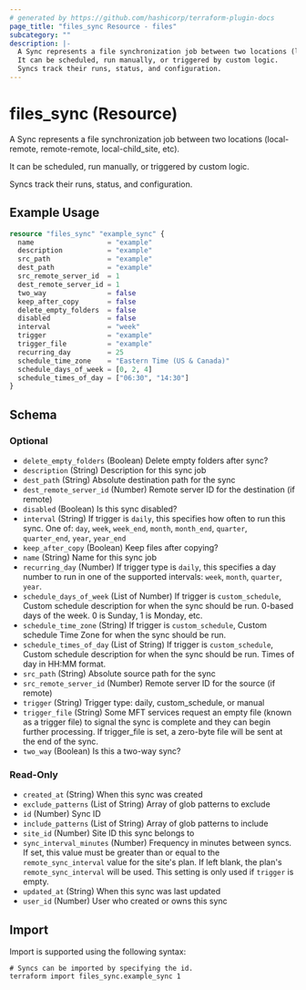 ```yaml
---
# generated by https://github.com/hashicorp/terraform-plugin-docs
page_title: "files_sync Resource - files"
subcategory: ""
description: |-
  A Sync represents a file synchronization job between two locations (local-remote, remote-remote, local-child_site, etc).
  It can be scheduled, run manually, or triggered by custom logic.
  Syncs track their runs, status, and configuration.
---
```


# files_sync (Resource)

A Sync represents a file synchronization job between two locations (local-remote, remote-remote, local-child_site, etc). 

It can be scheduled, run manually, or triggered by custom logic. 

Syncs track their runs, status, and configuration.

## Example Usage

```terraform
resource "files_sync" "example_sync" {
  name                  = "example"
  description           = "example"
  src_path              = "example"
  dest_path             = "example"
  src_remote_server_id  = 1
  dest_remote_server_id = 1
  two_way               = false
  keep_after_copy       = false
  delete_empty_folders  = false
  disabled              = false
  interval              = "week"
  trigger               = "example"
  trigger_file          = "example"
  recurring_day         = 25
  schedule_time_zone    = "Eastern Time (US & Canada)"
  schedule_days_of_week = [0, 2, 4]
  schedule_times_of_day = ["06:30", "14:30"]
}
```

<!-- schema generated by tfplugindocs -->
## Schema

### Optional

- `delete_empty_folders` (Boolean) Delete empty folders after sync?
- `description` (String) Description for this sync job
- `dest_path` (String) Absolute destination path for the sync
- `dest_remote_server_id` (Number) Remote server ID for the destination (if remote)
- `disabled` (Boolean) Is this sync disabled?
- `interval` (String) If trigger is `daily`, this specifies how often to run this sync.  One of: `day`, `week`, `week_end`, `month`, `month_end`, `quarter`, `quarter_end`, `year`, `year_end`
- `keep_after_copy` (Boolean) Keep files after copying?
- `name` (String) Name for this sync job
- `recurring_day` (Number) If trigger type is `daily`, this specifies a day number to run in one of the supported intervals: `week`, `month`, `quarter`, `year`.
- `schedule_days_of_week` (List of Number) If trigger is `custom_schedule`, Custom schedule description for when the sync should be run. 0-based days of the week. 0 is Sunday, 1 is Monday, etc.
- `schedule_time_zone` (String) If trigger is `custom_schedule`, Custom schedule Time Zone for when the sync should be run.
- `schedule_times_of_day` (List of String) If trigger is `custom_schedule`, Custom schedule description for when the sync should be run. Times of day in HH:MM format.
- `src_path` (String) Absolute source path for the sync
- `src_remote_server_id` (Number) Remote server ID for the source (if remote)
- `trigger` (String) Trigger type: daily, custom_schedule, or manual
- `trigger_file` (String) Some MFT services request an empty file (known as a trigger file) to signal the sync is complete and they can begin further processing. If trigger_file is set, a zero-byte file will be sent at the end of the sync.
- `two_way` (Boolean) Is this a two-way sync?

### Read-Only

- `created_at` (String) When this sync was created
- `exclude_patterns` (List of String) Array of glob patterns to exclude
- `id` (Number) Sync ID
- `include_patterns` (List of String) Array of glob patterns to include
- `site_id` (Number) Site ID this sync belongs to
- `sync_interval_minutes` (Number) Frequency in minutes between syncs. If set, this value must be greater than or equal to the `remote_sync_interval` value for the site's plan. If left blank, the plan's `remote_sync_interval` will be used. This setting is only used if `trigger` is empty.
- `updated_at` (String) When this sync was last updated
- `user_id` (Number) User who created or owns this sync

## Import

Import is supported using the following syntax:

```shell
# Syncs can be imported by specifying the id.
terraform import files_sync.example_sync 1
```
